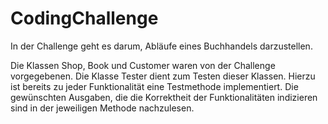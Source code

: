 # CodingChallenge
In der Challenge geht es darum, Abläufe eines Buchhandels darzustellen.

Die Klassen Shop, Book und Customer waren von der Challenge vorgegebenen.
Die Klasse Tester dient zum Testen dieser Klassen.
Hierzu ist bereits zu jeder Funktionalität eine Testmethode implementiert.
Die gewünschten Ausgaben, die die Korrektheit der Funktionalitäten indizieren sind in der jeweiligen Methode nachzulesen.

